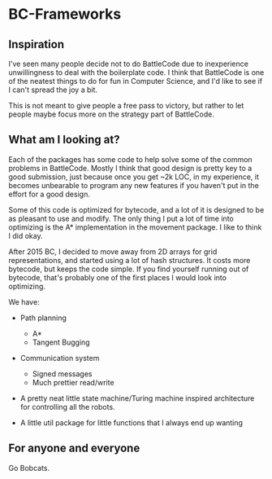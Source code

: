 # BC-Frameworks

## Inspiration

I've seen many people decide not to do BattleCode due to inexperience unwillingness to deal with the boilerplate code. I think that BattleCode is one of the neatest things to do for fun in Computer Science, and I'd like to see if I can't spread the joy a bit.

This is not meant to give people a free pass to victory, but rather to let people maybe focus more on the strategy part of BattleCode. 

## What am I looking at?

Each of the packages has some code to help solve some of the common problems in BattleCode. Mostly I think that good design is pretty key to a good submission, just because once you get ~2k LOC, in my experience, it becomes unbearable to program any new features if you haven't put in the effort for a good design. 

Some of this code is optimized for bytecode, and a lot of it is designed to be as pleasant to use and modify.
The only thing I put a lot of time into optimizing is the A* implementation in the movement package. I like to think I did okay.

After 2015 BC, I decided to move away from 2D arrays for grid representations, and started using a lot of hash structures. It costs more bytecode, but keeps the code simple. If you find yourself running out of bytecode, that's probably one of the first places I would look into optimizing. 

We have:

* Path planning
	* A*
	* Tangent Bugging

* Communication system
	* Signed messages
	* Much prettier read/write

* A pretty neat little state machine/Turing machine inspired architecture for controlling all the robots.

* A little util package for little functions that I always end up wanting


## For anyone and everyone

Go Bobcats.

